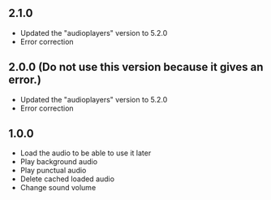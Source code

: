 ## 2.1.0

* Updated the "audioplayers" version to 5.2.0
* Error correction

## 2.0.0 (Do not use this version because it gives an error.)

* Updated the "audioplayers" version to 5.2.0
* Error correction


## 1.0.0

* Load the audio to be able to use it later
* Play background audio
* Play punctual audio
* Delete cached loaded audio
* Change sound volume
